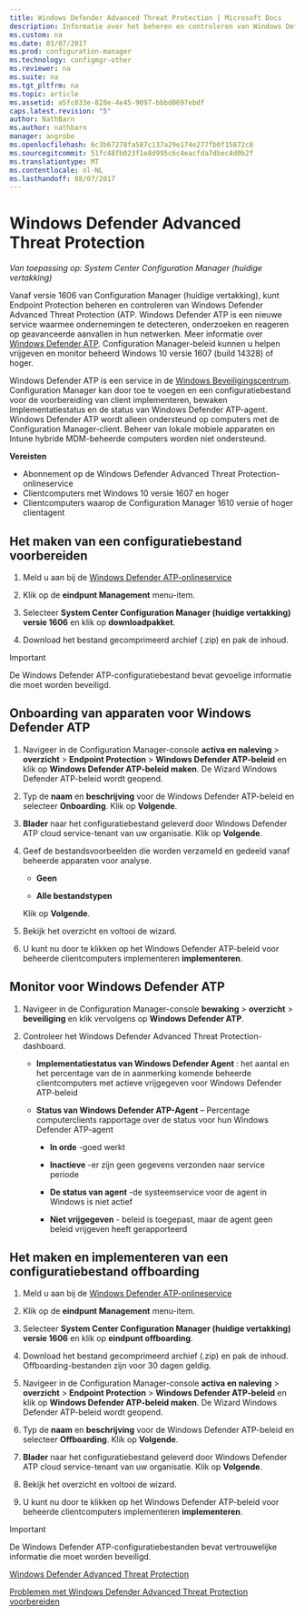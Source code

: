 ```yaml
---
title: Windows Defender Advanced Threat Protection | Microsoft Docs
description: Informatie over het beheren en controleren van Windows Defender geavanceerde Threat Protection, een nieuwe service waarmee ondernemingen reageren op geavanceerde aanvallen.
ms.custom: na
ms.date: 03/07/2017
ms.prod: configuration-manager
ms.technology: configmgr-other
ms.reviewer: na
ms.suite: na
ms.tgt_pltfrm: na
ms.topic: article
ms.assetid: a5fc033e-828e-4e45-9097-bbbd0697ebdf
caps.latest.revision: "5"
author: NathBarn
ms.author: nathbarn
manager: angrobe
ms.openlocfilehash: 6c3b67278fa587c137a29e174e277fb0f15872c8
ms.sourcegitcommit: 51fc48fb023f1e8d995c6c4eacfda7dbec4d0b2f
ms.translationtype: MT
ms.contentlocale: nl-NL
ms.lasthandoff: 08/07/2017
---
```

# <a name="windows-defender-advanced-threat-protection"></a>Windows Defender Advanced Threat Protection

*Van toepassing op: System Center Configuration Manager (huidige vertakking)*

Vanaf versie 1606 van Configuration Manager (huidige vertakking), kunt Endpoint Protection beheren en controleren van Windows Defender Advanced Threat Protection (ATP. Windows Defender ATP is een nieuwe service waarmee ondernemingen te detecteren, onderzoeken en reageren op geavanceerde aanvallen in hun netwerken.  Meer informatie over [Windows Defender ATP](http://aka.ms/technet-wdatp). Configuration Manager-beleid kunnen u helpen vrijgeven en monitor beheerd Windows 10 versie 1607 (build 14328) of hoger.

Windows Defender ATP is een service in de [Windows Beveiligingscentrum](https://securitycenter.windows.com). Configuration Manager kan door toe te voegen en een configuratiebestand voor de voorbereiding van client implementeren, bewaken Implementatiestatus en de status van Windows Defender ATP-agent. Windows Defender ATP wordt alleen ondersteund op computers met de Configuration Manager-client. Beheer van lokale mobiele apparaten en Intune hybride MDM-beheerde computers worden niet ondersteund.

 **Vereisten**  

-   Abonnement op de Windows Defender Advanced Threat Protection-onlineservice  
-   Clientcomputers met Windows 10 versie 1607 en hoger  
-   Clientcomputers waarop de Configuration Manager 1610 versie of hoger clientagent

## <a name="how-to-create-an-onboarding-configuration-file"></a>Het maken van een configuratiebestand voorbereiden  

 1.  Meld u aan bij de [Windows Defender ATP-onlineservice](https://securitycenter.windows.com/)   

 2.  Klik op de **eindpunt Management** menu-item.  

 3.  Selecteer **System Center Configuration Manager (huidige vertakking) versie 1606** en klik op **downloadpakket**.  

 4.  Download het bestand gecomprimeerd archief (.zip) en pak de inhoud.

> [!IMPORTANT]
> De Windows Defender ATP-configuratiebestand bevat gevoelige informatie die moet worden beveiligd.

## <a name="onboard-devices-for-windows-defender-atp"></a>Onboarding van apparaten voor Windows Defender ATP  

1.  Navigeer in de Configuration Manager-console **activa en naleving** > **overzicht** > **Endpoint Protection** > **Windows Defender ATP-beleid** en klik op **Windows Defender ATP-beleid maken**. De Wizard Windows Defender ATP-beleid wordt geopend.  

2.  Typ de **naam** en **beschrijving** voor de Windows Defender ATP-beleid en selecteer **Onboarding**. Klik op **Volgende**.  

3.  **Blader** naar het configuratiebestand geleverd door Windows Defender ATP cloud service-tenant van uw organisatie. Klik op **Volgende**.  

4.  Geef de bestandsvoorbeelden die worden verzameld en gedeeld vanaf beheerde apparaten voor analyse.  

    -   **Geen**   

    -   **Alle bestandstypen**  

     Klik op **Volgende**.  

5.  Bekijk het overzicht en voltooi de wizard.  

6.  U kunt nu door te klikken op het Windows Defender ATP-beleid voor beheerde clientcomputers implementeren **implementeren**.  

## <a name="monitor-windows-defender-atp"></a>Monitor voor Windows Defender ATP  

1.  Navigeer in de Configuration Manager-console **bewaking** > **overzicht** > **beveiliging** en klik vervolgens op **Windows Defender ATP**.  

2.  Controleer het Windows Defender Advanced Threat Protection-dashboard.  

    -   **Implementatiestatus van Windows Defender Agent** : het aantal en het percentage van de in aanmerking komende beheerde clientcomputers met actieve vrijgegeven voor Windows Defender ATP-beleid  

    -   **Status van Windows Defender ATP-Agent** – Percentage computerclients rapportage over de status voor hun Windows Defender ATP-agent  

        -   **In orde** -goed werkt  

        -   **Inactieve** -er zijn geen gegevens verzonden naar service periode  

        -   **De status van agent** -de systeemservice voor de agent in Windows is niet actief  

        -   **Niet vrijgegeven** - beleid is toegepast, maar de agent geen beleid vrijgeven heeft gerapporteerd  


## <a name="how-to-create-and-deploy-an-offboarding-configuration-file"></a>Het maken en implementeren van een configuratiebestand offboarding  

1.  Meld u aan bij de [Windows Defender ATP-onlineservice](https://securitycenter.windows.com/)   

2.  Klik op de **eindpunt Management** menu-item.  

3.  Selecteer **System Center Configuration Manager (huidige vertakking) versie 1606** en klik op **eindpunt offboarding**.  

4.  Download het bestand gecomprimeerd archief (.zip) en pak de inhoud. Offboarding-bestanden zijn voor 30 dagen geldig.

5.  Navigeer in de Configuration Manager-console **activa en naleving** > **overzicht** > **Endpoint Protection** > **Windows Defender ATP-beleid** en klik op **Windows Defender ATP-beleid maken**. De Wizard Windows Defender ATP-beleid wordt geopend.  

6.  Typ de **naam** en **beschrijving** voor de Windows Defender ATP-beleid en selecteer **Offboarding**. Klik op **Volgende**.  

7.  **Blader** naar het configuratiebestand geleverd door Windows Defender ATP cloud service-tenant van uw organisatie. Klik op **Volgende**.  

8.  Bekijk het overzicht en voltooi de wizard.  

9.  U kunt nu door te klikken op het Windows Defender ATP-beleid voor beheerde clientcomputers implementeren **implementeren**.  

> [!IMPORTANT]
> De Windows Defender ATP-configuratiebestanden bevat vertrouwelijke informatie die moet worden beveiligd.

[Windows Defender Advanced Threat Protection](https://technet.microsoft.com/itpro/windows/keep-secure/windows-defender-advanced-threat-protection)

[Problemen met Windows Defender Advanced Threat Protection voorbereiden](https://technet.microsoft.com/itpro/windows/keep-secure/troubleshoot-onboarding-windows-defender-advanced-threat-protection)
